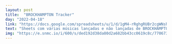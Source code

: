 ```yaml
---
layout: post
title:  "BROCKHAMPTON Tracker"
day: "2022-04-18"
link: "https://docs.google.com/spreadsheets/u/1/d/1gM4-rRghgRUBr2cgWNsh-nawlUuh43guAM63dYVTdt8/htmlview"
text: "Sheets com várias músicas lançadas e não lançadas de BROCKHAMPTON. Tem vários Let's Get Married!!!!"
img: "https://e.snmc.io/i/600/s/ded192d38da80d2a682bb43cc0619c8c/7706733/brockhampton-puppy-Cover-Art.jpg"
---
```

